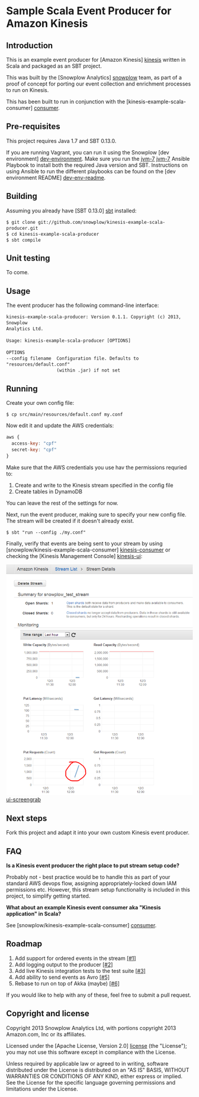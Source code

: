 # Sample Scala Event Producer for Amazon Kinesis

## Introduction

This is an example event producer for [Amazon Kinesis] [kinesis] written in
Scala and packaged as an SBT project.

This was built by the [Snowplow Analytics] [snowplow] team, as part of a
proof of concept for porting our event collection and enrichment processes
to run on Kinesis.

This has been built to run in conjunction with the 
[kinesis-example-scala-consumer] [consumer].

## Pre-requisites

This project requires Java 1.7 and SBT 0.13.0.

If you are running Vagrant, you can run it using the Snowplow
[dev environment] [dev-environment]. Make sure you run the [jvm-7] [jvm-7]
Ansible Playbook to install both the required Java version and SBT. 
Instructions on using Ansible to run the different playbooks can be found on the 
[dev environment README] [dev-env-readme].

## Building

Assuming you already have [SBT 0.13.0] [sbt] installed:

    $ git clone git://github.com/snowplow/kinesis-example-scala-producer.git
    $ cd kinesis-example-scala-producer
    $ sbt compile

## Unit testing

To come.

## Usage

The event producer has the following command-line interface:

```
kinesis-example-scala-producer: Version 0.1.1. Copyright (c) 2013, Snowplow
Analytics Ltd.

Usage: kinesis-example-scala-producer [OPTIONS]

OPTIONS
--config filename  Configuration file. Defaults to "resources/default.conf"
                   (within .jar) if not set
```

## Running

Create your own config file:

    $ cp src/main/resources/default.conf my.conf

Now edit it and update the AWS credentials:

```js
aws {
  access-key: "cpf"
  secret-key: "cpf"
}
```

Make sure that the AWS credentials you use hav the permissions requried to:

1. Create and write to the Kinesis stream specified in the config file
2. Create tables in DynamoDB

You can leave the rest of the settings for now.

Next, run the event producer, making sure to specify your new config file.
The stream will be created if it doesn't already exist.

    $ sbt "run --config ./my.conf"

Finally, verify that events are being sent to your stream by using
[snowplow/kinesis-example-scala-consumer] [kinesis-consumer] or checking
the [Kinesis Management Console] [kinesis-ui]:

![ui-screengrab] [ui-screengrab]

## Next steps

Fork this project and adapt it into your own custom Kinesis event producer.

## FAQ

**Is a Kinesis event producer the right place to put stream setup code?**

Probably not - best practice would be to handle this as part of your standard AWS devops flow, assigning appropriately-locked down IAM permissions etc. However, this stream setup functionality is included in this project, to simplify getting started.

**What about an example Kinesis event consumer aka "Kinesis application" in Scala?**

See [snowplow/kinesis-example-scala-consumer] [consumer].

## Roadmap

1. Add support for ordered events in the stream [[#1]](#1)
2. Add logging output to the producer [[#2]](#2)
3. Add live Kinesis integration tests to the test suite [[#3]](#3)
4. Add ability to send events as Avro [[#5]](#5)
5. Rebase to run on top of Akka (maybe) [[#6]](#6)

If you would like to help with any of these, feel free to submit a pull request.

## Copyright and license

Copyright 2013 Snowplow Analytics Ltd, with portions copyright
2013 Amazon.com, Inc or its affiliates.

Licensed under the [Apache License, Version 2.0] [license] (the "License");
you may not use this software except in compliance with the License.

Unless required by applicable law or agreed to in writing, software
distributed under the License is distributed on an "AS IS" BASIS,
WITHOUT WARRANTIES OR CONDITIONS OF ANY KIND, either express or implied.
See the License for the specific language governing permissions and
limitations under the License.

[kinesis]: http://aws.amazon.com/kinesis/
[snowplow]: http://snowplowanalytics.com
[sbt]: http://typesafe.artifactoryonline.com/typesafe/ivy-releases/org.scala-sbt/sbt-launch/0.13.0/sbt-launch.jar
[consumer]: https://github.com/snowplow/kinesis-example-scala-consumer

[dev-environment]: https://github.com/snowplow/dev-environment
[dev-env-readme]: https://github.com/snowplow/dev-environment/blob/master/README.md
[jvm-7]: https://github.com/snowplow/ansible-playbooks/blob/master/generic/jvm/jvm-7.yaml

[kinesis-consumer]: https://github.com/snowplow/kinesis-example-scala-consumer
[kinesis-ui]: https://console.aws.amazon.com/kinesis/?
[ui-screengrab]: misc/kinesis-stream-summary.png

[license]: http://www.apache.org/licenses/LICENSE-2.0
